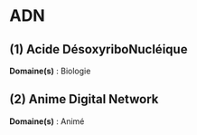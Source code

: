 # ADN

## (1) Acide DésoxyriboNucléique

**Domaine(s)** : Biologie

## (2) Anime Digital Network

**Domaine(s)** : Animé
